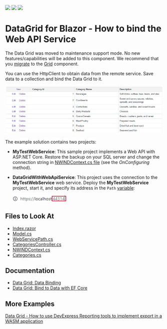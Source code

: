 <!-- default badges list -->
![](https://img.shields.io/endpoint?url=https://codecentral.devexpress.com/api/v1/VersionRange/198061506/22.1.4%2B)
[![](https://img.shields.io/badge/Open_in_DevExpress_Support_Center-FF7200?style=flat-square&logo=DevExpress&logoColor=white)](https://supportcenter.devexpress.com/ticket/details/T802175)
[![](https://img.shields.io/badge/📖_How_to_use_DevExpress_Examples-e9f6fc?style=flat-square)](https://docs.devexpress.com/GeneralInformation/403183)
<!-- default badges end -->

# DataGrid for Blazor - How to bind the Web API Service

The Data Grid was moved to maintenance support mode. No new features/capabilities will be added to this component. We recommend that you [migrate](https://docs.devexpress.com/Blazor/403162/grid/migrate-from-data-grid-to-grid) to the [Grid](https://docs.devexpress.com/Blazor/403143/grid) component. 

You can use the HttpClient to obtain data from the remote service. Save data to a collection and bind the Data Grid to it.

![Data Grid with Data from External Service](images/application-page.png)

The example solution contains two projects:

* **MyTestWebService**: This sample project implements a Web API with ASP.NET Core. Restore the backup on your SQL server and change the connection string in [NWINDContext.cs file](./CS/MyTestWebService/MyTestWebService/Models/NWINDContext.cs#L21) (see the *OnConfiguring* method). 

* **DataGridWithWebApiService**: This project uses the connection to the **MyTestWebService** web service. Deploy the **MyTestWebService** project, start it, and specify its address in the `Path` [variable](./CS/DataGridWithWebApiService/DataGridWithWebApiService/Data/WebServicePath.cs#L3):
    
    ![Localhost Port](images/localhost-port.png)

<!-- default file list -->
## Files to Look At

* [Index.razor](./CS/DataGridWithWebApiService/DataGridWithWebApiService/Pages/Index.razor)
* [Model.cs](./CS/DataGridWithWebApiService/DataGridWithWebApiService/Data/Model.cs)
* [WebServicePath.cs](./CS/DataGridWithWebApiService/DataGridWithWebApiService/Data/WebServicePath.cs)
* [CategoriesController.cs](./CS/MyTestWebService/MyTestWebService/Controllers/CategoriesController.cs)
* [NWINDContext.cs](./CS/MyTestWebService/MyTestWebService/Models/NWINDContext.cs)
* [Categories.cs](./CS/MyTestWebService/MyTestWebService/Models/Categories.cs)
<!-- default file list end -->

## Documentation

* [Data Grid: Data Binding](http://docs.devexpress.devx/Blazor/DevExpress.Blazor.DxDataGrid-1.Data)
* [Data Grid: Bind to Data with EF Core](https://docs.devexpress.com/Blazor/403167/common-concepts/bind-data-grid-to-data-from-entity-framework-core)

## More Examples

[Data Grid - How to use DevExpress Reporting tools to implement export in a WASM application ](https://github.com/DevExpress-Examples/blazor-webassembly-dxdatagrid-export)
